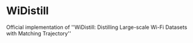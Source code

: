 # WiDistill
Official implementation of ''WiDistill: Distilling Large-scale Wi-Fi Datasets with Matching Trajectory''
